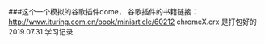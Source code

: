 ###这个一个模拟的谷歌插件dome，
谷歌插件的书籍链接：
http://www.ituring.com.cn/book/miniarticle/60212
chromeX.crx 是打包好的
2019.07.31 学习记录